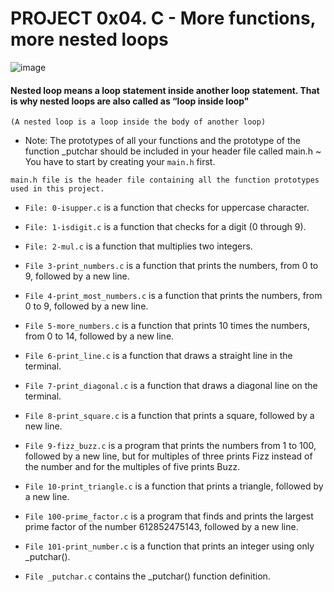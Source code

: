 # PROJECT 0x04. C - More functions, more nested loops

![image](https://user-images.githubusercontent.com/105258746/190835047-aa8ab3e3-4e8a-4302-a215-8af869289b9e.png)

#### Nested loop means a loop statement inside another loop statement. That is why nested loops are also called as “loop inside loop"
`(A nested loop is a loop inside the body of another loop)`

- Note: The prototypes of all your functions and the prototype of the function _putchar should be included in your header file called main.h
~ You have to start by creating your `main.h` first.
```
main.h file is the header file containing all the function prototypes used in this project.
```

- `File: 0-isupper.c` is a function that checks for uppercase character.

- `File: 1-isdigit.c` is a function that checks for a digit (0 through 9).

- `File: 2-mul.c` is a function that multiplies two integers.

- `File 3-print_numbers.c` is a function that prints the numbers, from 0 to 9, followed by a new line.

- `File 4-print_most_numbers.c` is a function that prints the numbers, from 0 to 9, followed by a new line.

- `File 5-more_numbers.c` is a function that prints 10 times the numbers, from 0 to 14, followed by a new line.

- `File 6-print_line.c` is a function that draws a straight line in the terminal.

- `File 7-print_diagonal.c` is a function that draws a diagonal line on the terminal.

- `File 8-print_square.c` is a function that prints a square, followed by a new line.

- `File 9-fizz_buzz.c` is a program that prints the numbers from 1 to 100, followed by a new line, but for multiples of three prints Fizz instead of the number and for the multiples of five prints Buzz.

- `File 10-print_triangle.c` is a function that prints a triangle, followed by a new line.

- `File 100-prime_factor.c` is a program that finds and prints the largest prime factor of the number 612852475143, followed by a new line.

- `File 101-print_number.c` is a function that prints an integer using only _putchar().

- `File _putchar.c` contains the _putchar() function definition.